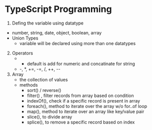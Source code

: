 # TypeScript Programming

1. Defing the variable using datatype
- number, string, date, object, boolean, array
- Union Types
    - variable will be declared using more than one datatypes
2. Operators
    - + default is add for numeric and concatinate for string
    - -, *, +=, -=, /, ++, --
3. Array
    - the collection of values
    - methods
        - sort() / reverse()
        - filter() , filter records from array based on condition
        - indexOf(), check if a specific record is present in array
        - foreach(), method to iterate over the array w/o for..of loop
        - map(), method to iterate over an array like key/value pair
        - slice(), to divide array
        - splice(), to remove a specific record based on index
